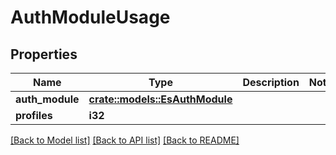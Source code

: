 # AuthModuleUsage

## Properties

Name | Type | Description | Notes
------------ | ------------- | ------------- | -------------
**auth_module** | [**crate::models::EsAuthModule**](ES_AuthModule.md) |  | 
**profiles** | **i32** |  | 

[[Back to Model list]](../README.md#documentation-for-models) [[Back to API list]](../README.md#documentation-for-api-endpoints) [[Back to README]](../README.md)


